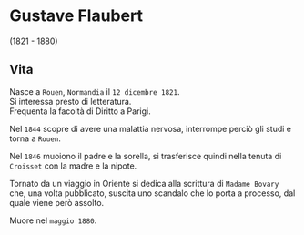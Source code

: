 # Gustave Flaubert
(1821 - 1880)

## Vita

Nasce a `Rouen`, `Normandia` il `12 dicembre 1821`.\
Si interessa presto di letteratura.\
Frequenta la facoltà di Diritto a Parigi.

Nel `1844` scopre di avere una malattia nervosa, interrompe perciò gli studi e torna a `Rouen`.

Nel `1846` muoiono il padre e la sorella, si trasferisce quindi nella tenuta di `Croisset` con la madre e la nipote.

Tornato da un viaggio in Oriente si dedica alla scrittura di `Madame Bovary` che, una volta pubblicato, suscita uno scandalo che lo porta a processo, dal quale viene però assolto.

Muore nel `maggio 1880`.
